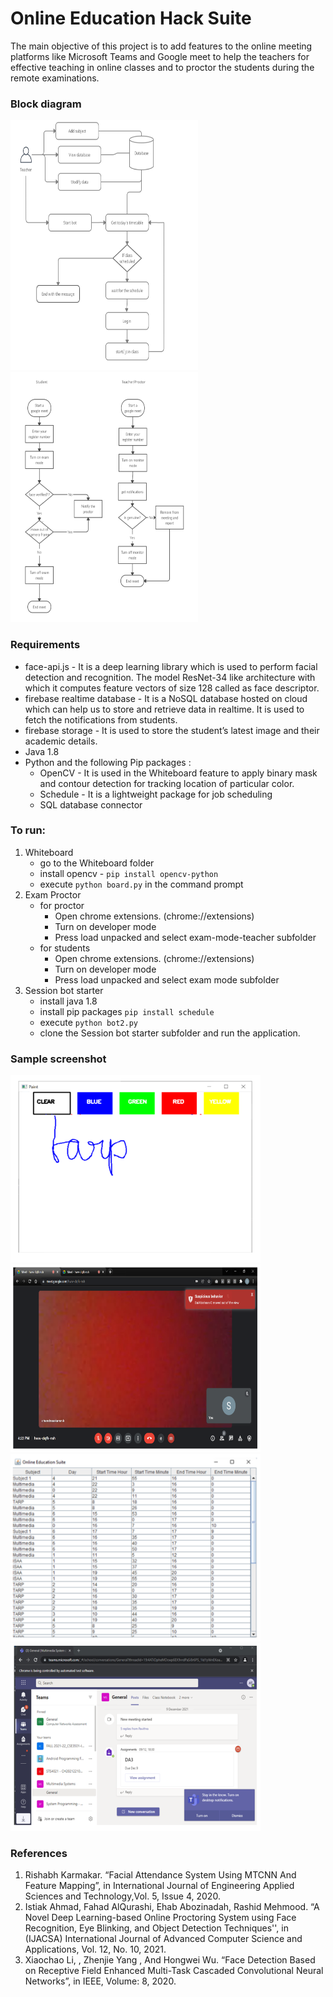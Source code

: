 # Online Education Hack Suite
The main objective of this project is to add features to the online meeting platforms like Microsoft Teams and Google meet to help the teachers for effective teaching in online classes and to proctor the students during the remote examinations. 

### Block diagram
<img src="https://github.com/CSKrishnan/Online-Education-Hack-Suite/blob/master/Screenshots/fig1.PNG" width="300" height="400">    <img src="https://github.com/CSKrishnan/Online-Education-Hack-Suite/blob/master/Screenshots/fig2.PNG" width="300" height="400">

### Requirements
* face-api.js -  It is a deep learning library which is used to perform facial  detection and  recognition. The model ResNet-34 like architecture with which it computes feature vectors of size 128 called as face descriptor. 
* firebase realtime database -  It is a NoSQL database hosted on cloud which can help us to store and retrieve data in realtime. It is used to fetch the notifications from students.
* firebase storage -  It is used to store the student’s latest image and their academic details.
* Java 1.8
* Python and the following Pip packages :
  * OpenCV - It is used in the Whiteboard feature to  apply binary mask and contour detection for tracking location of particular color.
  * Schedule - It is a lightweight package for job scheduling 
  * SQL database connector


### To run:
1.  Whiteboard
    * go to the Whiteboard folder
    * install opencv -  `pip install opencv-python`
    * execute `python board.py` in the command prompt
2.  Exam Proctor
    * for proctor 
      * Open chrome extensions. (chrome://extensions)
      * Turn on developer mode
      * Press load unpacked and select exam-mode-teacher subfolder
    * for students
      * Open chrome extensions. (chrome://extensions)
      * Turn on developer mode
      * Press load unpacked and select exam mode subfolder
3.  Session bot starter
    * install java 1.8
    * install pip packages
      `pip install schedule`
    * execute `python bot2.py`
    * clone the Session bot starter subfolder and run the application.
  
### Sample screenshot
<img src="https://github.com/CSKrishnan/Online-Education-Hack-Suite/blob/master/Screenshots/fig3.PNG" width="400" height="300">
<img src="https://github.com/CSKrishnan/Online-Education-Hack-Suite/blob/master/Screenshots/fig5.PNG" width="400" height="300">
<img src="https://github.com/CSKrishnan/Online-Education-Hack-Suite/blob/master/Screenshots/fig9.PNG" width="400" height="300">
<img src="https://github.com/CSKrishnan/Online-Education-Hack-Suite/blob/master/Screenshots/fig11.PNG" width="400" height="300">

### References
1.  Rishabh Karmakar. “Facial Attendance System Using MTCNN And Feature Mapping”, in International Journal of Engineering Applied Sciences and Technology,Vol. 5, Issue 4, 2020.
2.   Istiak Ahmad, Fahad AlQurashi, Ehab Abozinadah, Rashid Mehmood. “A Novel Deep Learning-based Online Proctoring System using Face Recognition, Eye Blinking, and Object Detection Techniques'', in (IJACSA) International Journal of Advanced Computer Science and Applications, Vol. 12, No. 10, 2021.
3.  Xiaochao Li, , Zhenjie Yang , And Hongwei Wu. “Face Detection Based on Receptive Field Enhanced Multi-Task Cascaded Convolutional Neural Networks”, in IEEE, Volume: 8, 2020.

